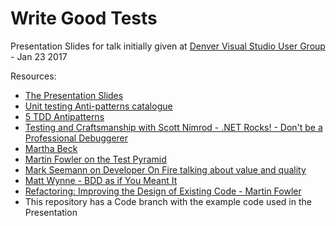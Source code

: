 # Write Good Tests
Presentation Slides for talk initially given at [Denver Visual Studio User Group](http://www.denvervisualstudio.net/) - Jan 23 2017

Resources:
- [The Presentation Slides](https://raelyard.github.io/WriteGoodTestsPresentation/Presentation.html)
- [Unit testing Anti-patterns catalogue](http://stackoverflow.com/questions/333682/unit-testing-anti-patterns-catalogue)
- [5 TDD Antipatterns](https://www.madetech.com/blog/5-tdd-antipatterns)
- [Testing and Craftsmanship with Scott Nimrod - .NET Rocks! - Don't be a Professional Debuggerer](http://www.dotnetrocks.com/?show=1214)
- [Martha Beck](http://marthabeck.com/blog/)
- [Martin Fowler on the Test Pyramid](https://martinfowler.com/bliki/TestPyramid.html)
- [Mark Seemann on Developer On Fire talking about value and quality](http://developeronfire.com/podcast/episode-183-mark-seemann-value-and-quality)
- [Matt Wynne - BDD as if You Meant It](https://skillsmatter.com/skillscasts/2446-bdd-as-its-meant-to-be-done)
- [Refactoring: Improving the Design of Existing Code - Martin Fowler](https://www.amazon.com/dp/0201485672/?tag=devonfir-20)
- This repository has a Code branch with the example code used in the Presentation
